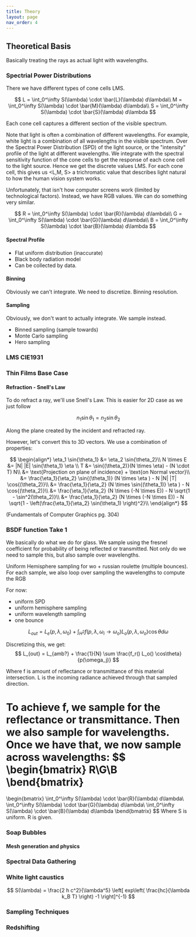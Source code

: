```yaml
---
title: Theory
layout: page
nav_order: 4
---
```


<script src="https://cdn.mathjax.org/mathjax/latest/MathJax.js?config=TeX-AMS-MML_HTMLorMML" type="text/javascript"></script>

## Theoretical Basis

Basically treating the rays as actual light with wavelengths.



### Spectrial Power Distributions
There we have different types of cone cells LMS.

$$ 
L = \int_0^\infty S(\lambda) \cdot \bar{L}(\lambda) d\lambda\\
M = \int_0^\infty S(\lambda) \cdot \bar{M}(\lambda) d\lambda\\
S = \int_0^\infty S(\lambda) \cdot \bar{S}(\lambda) d\lambda
$$

Each cone cell captures a different section of the visible spectrum.

Note that light is often a combination of different wavelengths.
For example, white light is a combination of all wavelengths in the visible spectrum.
Over the Spectral Power Distribution (SPD) of the light source, or the "intensity" profile of the light at different wavelengths.
We integrate with the spectral sensitivity function of the cone cells to get the response of each cone cell to the light source.
Hence we get the discrete values LMS. For each cone cell, this gives us <L,M, S> a trichromatic value that describes light natural to how the human vision system works.


Unfortunately, that isn't how computer screens work (limited by technological factors).
Instead, we have RGB values.
We can do something very similar.

$$ 
R = \int_0^\infty S(\lambda) \cdot \bar{R}(\lambda) d\lambda\\
G = \int_0^\infty S(\lambda) \cdot \bar{G}(\lambda) d\lambda\\
B = \int_0^\infty S(\lambda) \cdot \bar{B}(\lambda) d\lambda
$$

#### Spectral Profile

- Flat uniform distribution (inaccurate)
- Black body radiation model
- Can be collected by data.

#### Binning
Obviously we can't integrate. We need to discretize.
Binning resolution.

#### Sampling
Obviously, we don't want to actually integrate. We sample instead.
- Binned sampling (sample towards)
- Monte Carlo sampling
- Hero sampling



### LMS CIE1931

### Thin Films Base Case
#### Refraction - Snell's Law 
To do refract a ray, we'll use Snell's Law.
This is easier for 2D case as we just follow

$$ n_1 \sin{\theta_1} = n_2 \sin{\theta_2} $$

Along the plane created by the incident and refracted ray.

However, let's convert this to 3D vectors. We use a combination of properties:

$$ 
\begin{align*}
\eta_1 \sin{\theta_1} &= \eta_2 \sin{\theta_2}\\
N \times E &= |N| |E| \sin{\theta_1} \eta \\
T &= \sin{(\theta_2)}(N \times \eta) - (N \cdot T) N\\
&= \text{Projection on plane of incidence} + \text{on Normal vector}\\
&= \frac{\eta_1}{\eta_2} \sin{(\theta_1)} (N \times \eta ) - N |N| |T| \cos{(\theta_2)}\\
&= \frac{\eta_1}{\eta_2} (N \times \sin{(\theta_1)} \eta ) - N \cos{(\theta_2)}\\
&= \frac{\eta_1}{\eta_2} (N \times (-N \times E)) - N \sqrt{1 - \sin^2(\theta_2)}\\
&= \frac{\eta_1}{\eta_2} (N \times (-N \times E)) - N \sqrt{1 - \left(\frac{\eta_1}{\eta_2} \sin(\theta_1) \right)^2}\\
\end{align*}
$$

(Fundamentals of Computer Graphics pg. 304)

### BSDF function Take 1

We basically do what we do for glass.
We sample using the fresnel coefficient for probability of being reflected or transmitted.
Not only do we need to sample this, but also sample over wavelengths.

Uniform Hemisphere sampling for wo + russian roulette (multiple bounces).
For each sample, we also loop over sampling the wavelengths to compute the RGB

For now:
- uniform SPD
- uniform hemisphere sampling
- uniform wavelength sampling
- one bounce

$$ L_{out} = L_{e}(p, \lambda, \omega_0) + \int_{H^2} f(p, \lambda, \omega_i \rightarrow \omega_o) L_o(p, \lambda, \omega_o) \cos\theta d\omega $$

Discretizing this, we get:
$$ L_{out} = L_{amb?} + \frac{1}{N} \sum \frac{f_r() L_o() \cos\theta}{p(\omega_j)} $$

Where f is amount of reflectance or transmittance of this material intersection.
L is the incoming radiance achieved through that sampled direction.

To achieve f, we sample for the reflectance or transmittance.
Then we also sample for wavelengths.
Once we have that, we now sample across wavelengths:
$$
\begin{bmatrix}
R\\G\\B
\bend{bmatrix}
=
\begin{bmatrix}
\int_0^\infty S(\lambda) \cdot \bar{R}(\lambda) d\lambda\\
\int_0^\infty S(\lambda) \cdot \bar{G}(\lambda) d\lambda\\
\int_0^\infty S(\lambda) \cdot \bar{B}(\lambda) d\lambda
\bend{bmatrix}
$$
Where S is uniform. R is given. 

### Soap Bubbles
#### Mesh generation and physics


### Spectral Data Gathering
### White light caustics

$$ S(\lambda)  = \frac{2 h c^2}{\lambda^5} \left[ exp\left( \frac{hc}{\lambda k_B T} \right) -1 \right]^{-1} $$

### Sampling Techniques

### Redshifting
